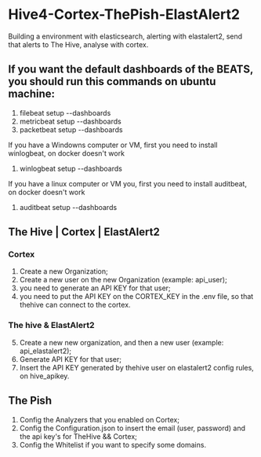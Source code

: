 # Hive4-Cortex-ThePish-ElastAlert2
Building a environment with elasticsearch, alerting with elastalert2, send that alerts to The Hive, analyse with cortex.

## If you want the default dashboards of the BEATS, you should run this commands on ubuntu machine:
1. filebeat setup --dashboards
2. metricbeat setup --dashboards
3. packetbeat setup --dashboards

If you have a Windowns computer or VM, first you need to install winlogbeat, on docker doesn't work
1. winlogbeat setup --dashboards

If you have a linux computer or VM  you, first you need to install auditbeat, on docker doesn't work
1. auditbeat setup --dashboards


## The Hive | Cortex | ElastAlert2
### Cortex
1. Create a new Organization;
2. Create a new user on the new Organization (example: api_user);
3. you need to generate an API KEY for that user;
4. you need to put the API KEY on the CORTEX_KEY in the .env file, so that thehive can connect to the cortex.

### The hive & ElastAlert2
5. Create a new  new organization, and then a new user (example: api_elastalert2);
6. Generate API KEY  for that user;
7. Insert the API KEY generated by thehive user on elastalert2 config rules, on hive_apikey.

## The Pish
1. Config the Analyzers that you enabled on Cortex;
2. Config the Configuration.json to insert the email (user, password) and the api key's for TheHive && Cortex;
3. Config the Whitelist if you want to specify some domains. 



